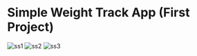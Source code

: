 # Simple Weight Track App (First Project)

![ss1](https://user-images.githubusercontent.com/54003186/229817184-8c84e435-4b42-4ffb-b502-92a25e0d5a44.png) ![ss2](https://user-images.githubusercontent.com/54003186/229817206-804d50b1-ef09-46d6-8e65-0af54e55b3fa.png) ![ss3](https://user-images.githubusercontent.com/54003186/229817213-371452f6-55ce-4bf4-95f1-4b89bd307f08.png)
